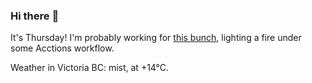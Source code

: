 ### Hi there :wave:

It's Thursday! I'm probably working for [this bunch](https://github.com/kohofinancial), lighting a fire under some Acctions workflow.

Weather in Victoria BC: mist, at +14°C.
